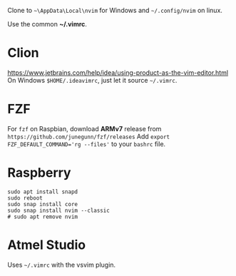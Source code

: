 Clone to `~\AppData\Local\nvim` for Windows and `~/.config/nvim` on linux.

Use the common **~/.vimrc**.

Clion
=====

https://www.jetbrains.com/help/idea/using-product-as-the-vim-editor.html
On Windows `$HOME/.ideavimrc`, just let it source `~/.vimrc`.

FZF
===
For `fzf` on Raspbian, download **ARMv7** release from `https://github.com/junegunn/fzf/releases`
Add `export FZF_DEFAULT_COMMAND='rg --files'` to your `bashrc` file. 

Raspberry
=========
~~~~
sudo apt install snapd
sudo reboot
sudo snap install core
sudo snap install nvim --classic
# sudo apt remove nvim 
~~~~

Atmel Studio
============

Uses `~/.vimrc` with the vsvim plugin.

